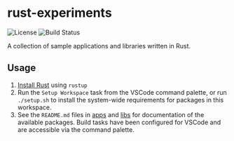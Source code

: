 # rust-experiments

![License](https://img.shields.io/github/license/lunar-natalie/rust-experiments)
![Build Status](https://img.shields.io/github/actions/workflow/status/lunar-natalie/rust-experiments/rust.yml)

A collection of sample applications and libraries written in Rust.

## Usage

1. [Install Rust](https://www.rust-lang.org/tools/install) using `rustup`
2. Run the `Setup Workspace` task from the VSCode command palette, or run `./setup.sh` to install the system-wide requirements for packages in this workspace.
3. See the `README.md` files in [apps](apps) and [libs](libs) for documentation of the available packages.
   Build tasks have been configured for VSCode and are accessible via the command palette.
